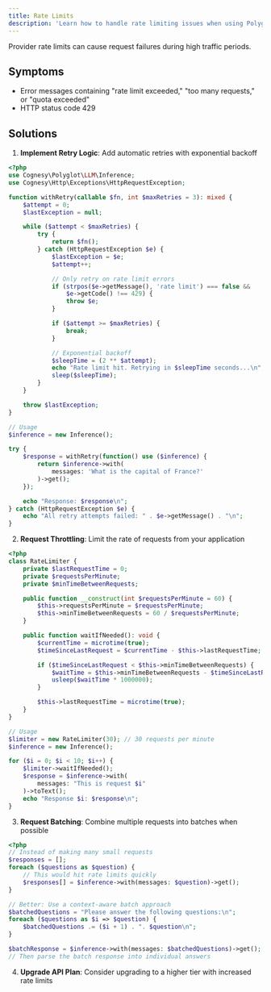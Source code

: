 ```yaml
---
title: Rate Limits
description: 'Learn how to handle rate limiting issues when using Polyglot.'
---
```


Provider rate limits can cause request failures during high traffic periods.

## Symptoms

- Error messages containing "rate limit exceeded," "too many requests," or "quota exceeded"
- HTTP status code 429

## Solutions

1. **Implement Retry Logic**: Add automatic retries with exponential backoff

```php
<?php
use Cognesy\Polyglot\LLM\Inference;
use Cognesy\Http\Exceptions\HttpRequestException;

function withRetry(callable $fn, int $maxRetries = 3): mixed {
    $attempt = 0;
    $lastException = null;

    while ($attempt < $maxRetries) {
        try {
            return $fn();
        } catch (HttpRequestException $e) {
            $lastException = $e;
            $attempt++;

            // Only retry on rate limit errors
            if (strpos($e->getMessage(), 'rate limit') === false &&
                $e->getCode() !== 429) {
                throw $e;
            }

            if ($attempt >= $maxRetries) {
                break;
            }

            // Exponential backoff
            $sleepTime = (2 ** $attempt);
            echo "Rate limit hit. Retrying in $sleepTime seconds...\n";
            sleep($sleepTime);
        }
    }

    throw $lastException;
}

// Usage
$inference = new Inference();

try {
    $response = withRetry(function() use ($inference) {
        return $inference->with(
            messages: 'What is the capital of France?'
        )->get();
    });

    echo "Response: $response\n";
} catch (HttpRequestException $e) {
    echo "All retry attempts failed: " . $e->getMessage() . "\n";
}
```

2. **Request Throttling**: Limit the rate of requests from your application
```php
<?php
class RateLimiter {
    private $lastRequestTime = 0;
    private $requestsPerMinute;
    private $minTimeBetweenRequests;

    public function __construct(int $requestsPerMinute = 60) {
        $this->requestsPerMinute = $requestsPerMinute;
        $this->minTimeBetweenRequests = 60 / $requestsPerMinute;
    }

    public function waitIfNeeded(): void {
        $currentTime = microtime(true);
        $timeSinceLastRequest = $currentTime - $this->lastRequestTime;

        if ($timeSinceLastRequest < $this->minTimeBetweenRequests) {
            $waitTime = $this->minTimeBetweenRequests - $timeSinceLastRequest;
            usleep($waitTime * 1000000);
        }

        $this->lastRequestTime = microtime(true);
    }
}

// Usage
$limiter = new RateLimiter(30); // 30 requests per minute
$inference = new Inference();

for ($i = 0; $i < 10; $i++) {
    $limiter->waitIfNeeded();
    $response = $inference->with(
        messages: "This is request $i"
    )->toText();
    echo "Response $i: $response\n";
}
```

3. **Request Batching**: Combine multiple requests into batches when possible

```php
<?php
// Instead of making many small requests
$responses = [];
foreach ($questions as $question) {
    // This would hit rate limits quickly
    $responses[] = $inference->with(messages: $question)->get();
}

// Better: Use a context-aware batch approach
$batchedQuestions = "Please answer the following questions:\n";
foreach ($questions as $i => $question) {
    $batchedQuestions .= ($i + 1) . ". $question\n";
}

$batchResponse = $inference->with(messages: $batchedQuestions)->get();
// Then parse the batch response into individual answers
```

4. **Upgrade API Plan**: Consider upgrading to a higher tier with increased rate limits
